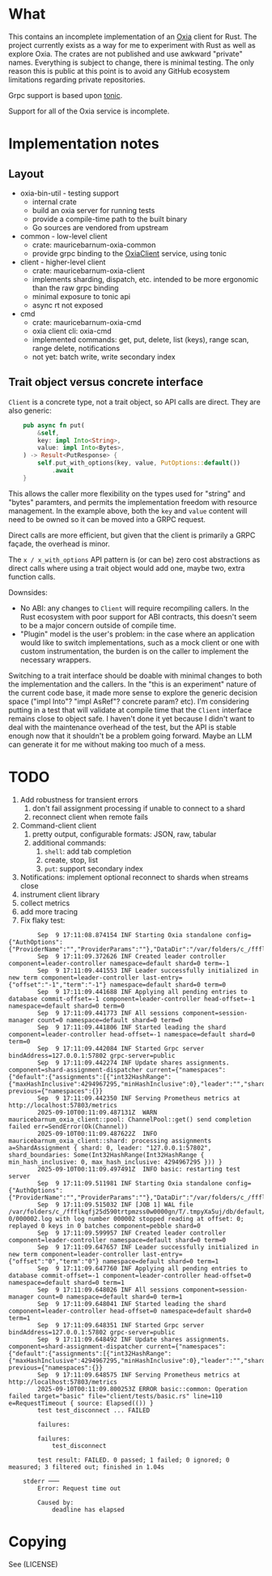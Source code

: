 # What

This contains an incomplete implementation of an [Oxia](https://github.com/oxia-db/oxia) client for Rust.  The project currently exists as a way for me to experiment with Rust as well as explore Oxia.  The crates are not published and use awkward "private" names.  Everything is subject to change, there is minimal testing.  The only reason this is public at this point is to avoid any GitHub ecosystem limitations regarding private repositories.

Grpc support is based upon [tonic](https://github.com/hyperium/tonic).

Support for all of the Oxia service is incomplete.

# Implementation notes

## Layout

* oxia-bin-util - testing support
  * internal crate
  * build an oxia server for running tests
  * provide a compile-time path to the built binary
  * Go sources are vendored from upstream
* common - low-level client
  * crate: mauricebarnum-oxia-common
  * provide grpc binding to the [OxiaClient](crates/common/proto/client.proto) service, using tonic
* client - higher-level client
  * crate: mauricebarnum-oxia-client
  * implements sharding, dispatch, etc. intended to be more ergonomic than the raw grpc binding
  * minimal exposure to tonic api
  * async rt not exposed
* cmd
  * crate: mauricebarnum-oxia-cmd
  * oxia client cli: oxia-cmd
  * implemented commands: get, put, delete,
list (keys), range scan, range delete, notifications
  * not yet: batch write, write secondary index
 
## Trait object versus concrete interface

`Client` is a concrete type, not a trait object, so API calls are direct.  They are also generic:

```rust
    pub async fn put(
        &self,
        key: impl Into<String>,
        value: impl Into<Bytes>,
    ) -> Result<PutResponse> {
        self.put_with_options(key, value, PutOptions::default())
            .await
    }
```

This allows the caller more flexibility on the types used for "string" and "bytes" paramters, and permits the implementation freedom with resource management.  In the example above, both the `key` and `value` content will need to be owned so it can be moved into a GRPC request.

Direct calls are more efficient, but given that the client is primarily a GRPC façade, the overhead is minor.

The `x / x_with_options` API pattern is (or can be) zero cost abstractions as direct calls where using a trait object would add one, maybe two, extra function calls.

Downsides:
   * No ABI:  any changes to `Client` will require recompiling callers.  In the Rust ecosystem with poor support for ABI contracts, this doesn't seem to be a major concern outside of compile time.
   * "Plugin" model is the user's problem:  in the case where an application would like to switch implementations, such as a mock client or one with custom instrumentation, the burden is on the caller to implement the necessary wrappers.

Switching to a trait interface should be doable with minimal changes to both the implementation and the callers.  In the "this is an experiment" nature of the current code base, it made more sense to explore the generic decision space ("impl Into<T>"? "impl AsRef<T>"? concrete param? etc).  I'm considering putting in a test that will validate at compile time that the `Client` interface remains close to object safe.  I haven't done it yet because I didn't want to deal with the maintenance overhead of the test, but the API is stable enough now that it shouldn't be a problem going forward.  Maybe an LLM can generate it for me without making too much of a mess.


  
# TODO

1. Add robustness for transient errors
   1. don't fail assignment processing if unable to connect to a shard
   1. reconnect client when remote fails
1. Command-client client
    1. pretty output, configurable formats: JSON, raw, tabular
    1. additional commands:
        1. `shell`: add tab completion
        1. create, stop, list
        1. `put`: support secondary index
1. Notifications: implement optional reconnect to shards when streams close
1. instrument client library
1. collect metrics
1. add more tracing
1. Fix flaky test:

```
        Sep  9 17:11:08.874154 INF Starting Oxia standalone config={"AuthOptions":{"ProviderName":"","ProviderParams":""},"DataDir":"/var/folders/c_/ffflkqfj25d590trtpmzss0w0000gn/T/.tmpyXa5uj/db","DbBlockCacheMB":100,"InternalServerTLS":null,"InternalServiceAddr":"","MetricsServiceAddr":"127.0.0.1:57803","NotificationsEnabled":true,"NotificationsRetentionTime":3600000000000,"NumShards":1,"PeerTLS":null,"PublicServiceAddr":"127.0.0.1:57802","ServerTLS":null,"WalDir":"/var/folders/c_/ffflkqfj25d590trtpmzss0w0000gn/T/.tmpyXa5uj/wal","WalRetentionTime":3600000000000,"WalSyncData":true}
        Sep  9 17:11:09.372626 INF Created leader controller component=leader-controller namespace=default shard=0 term=-1
        Sep  9 17:11:09.441553 INF Leader successfully initialized in new term component=leader-controller last-entry={"offset":"-1","term":"-1"} namespace=default shard=0 term=0
        Sep  9 17:11:09.441688 INF Applying all pending entries to database commit-offset=-1 component=leader-controller head-offset=-1 namespace=default shard=0 term=0
        Sep  9 17:11:09.441773 INF All sessions component=session-manager count=0 namespace=default shard=0 term=0
        Sep  9 17:11:09.441806 INF Started leading the shard component=leader-controller head-offset=-1 namespace=default shard=0 term=0
        Sep  9 17:11:09.442084 INF Started Grpc server bindAddress=127.0.0.1:57802 grpc-server=public
        Sep  9 17:11:09.442274 INF Update shares assignments. component=shard-assignment-dispatcher current={"namespaces":{"default":{"assignments":[{"int32HashRange":{"maxHashInclusive":4294967295,"minHashInclusive":0},"leader":"","shard":"0"}],"shardKeyRouter":"XXHASH3"}}} previous={"namespaces":{}}
        Sep  9 17:11:09.442350 INF Serving Prometheus metrics at http://localhost:57803/metrics
        2025-09-10T00:11:09.487131Z  WARN mauricebarnum_oxia_client::pool: ChannelPool::get() send completion failed err=SendError(Ok(Channel))
        2025-09-10T00:11:09.487622Z  INFO mauricebarnum_oxia_client::shard: processing assignments a=ShardAssignment { shard: 0, leader: "127.0.0.1:57802", shard_boundaries: Some(Int32HashRange(Int32HashRange { min_hash_inclusive: 0, max_hash_inclusive: 4294967295 })) }
        2025-09-10T00:11:09.497491Z  INFO basic: restarting test server
        Sep  9 17:11:09.511981 INF Starting Oxia standalone config={"AuthOptions":{"ProviderName":"","ProviderParams":""},"DataDir":"/var/folders/c_/ffflkqfj25d590trtpmzss0w0000gn/T/.tmpyXa5uj/db","DbBlockCacheMB":100,"InternalServerTLS":null,"InternalServiceAddr":"","MetricsServiceAddr":"127.0.0.1:57803","NotificationsEnabled":true,"NotificationsRetentionTime":3600000000000,"NumShards":1,"PeerTLS":null,"PublicServiceAddr":"127.0.0.1:57802","ServerTLS":null,"WalDir":"/var/folders/c_/ffflkqfj25d590trtpmzss0w0000gn/T/.tmpyXa5uj/wal","WalRetentionTime":3600000000000,"WalSyncData":true}
        Sep  9 17:11:09.515032 INF [JOB 1] WAL file /var/folders/c_/ffflkqfj25d590trtpmzss0w0000gn/T/.tmpyXa5uj/db/default/shard-0/000002.log with log number 000002 stopped reading at offset: 0; replayed 0 keys in 0 batches component=pebble shard=0
        Sep  9 17:11:09.599957 INF Created leader controller component=leader-controller namespace=default shard=0 term=0
        Sep  9 17:11:09.647657 INF Leader successfully initialized in new term component=leader-controller last-entry={"offset":"0","term":"0"} namespace=default shard=0 term=1
        Sep  9 17:11:09.647760 INF Applying all pending entries to database commit-offset=-1 component=leader-controller head-offset=0 namespace=default shard=0 term=1
        Sep  9 17:11:09.648026 INF All sessions component=session-manager count=0 namespace=default shard=0 term=1
        Sep  9 17:11:09.648041 INF Started leading the shard component=leader-controller head-offset=0 namespace=default shard=0 term=1
        Sep  9 17:11:09.648351 INF Started Grpc server bindAddress=127.0.0.1:57802 grpc-server=public
        Sep  9 17:11:09.648492 INF Update shares assignments. component=shard-assignment-dispatcher current={"namespaces":{"default":{"assignments":[{"int32HashRange":{"maxHashInclusive":4294967295,"minHashInclusive":0},"leader":"","shard":"0"}],"shardKeyRouter":"XXHASH3"}}} previous={"namespaces":{}}
        Sep  9 17:11:09.648575 INF Serving Prometheus metrics at http://localhost:57803/metrics
        2025-09-10T00:11:09.800253Z ERROR basic::common: Operation failed target="basic" file="client/tests/basic.rs" line=110 e=RequestTimeout { source: Elapsed(()) }
        test test_disconnect ... FAILED

        failures:

        failures:
            test_disconnect

        test result: FAILED. 0 passed; 1 failed; 0 ignored; 0 measured; 3 filtered out; finished in 1.04s

    stderr ───
        Error: Request time out

        Caused by:
            deadline has elapsed

```

# Copying

See (LICENSE)  

